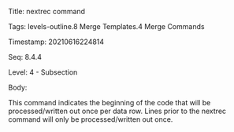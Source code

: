 Title:  nextrec command

Tags:   levels-outline.8 Merge Templates.4 Merge Commands

Timestamp: 20210616224814

Seq:    8.4.4

Level:  4 - Subsection

Body: 

This command indicates the beginning of the code that will be processed/written out once per data row. Lines prior to the nextrec command will only be processed/written out once.

